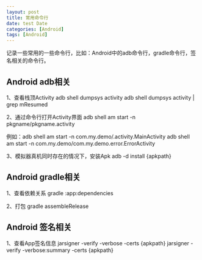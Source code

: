 ```yaml
---
layout: post
title: 常用命令行
date: test Date
categories: [Android]
tags: [Android]
---
```


记录一些常用的一些命令行，比如：Android中的adb命令行，gradle命令行，签名相关的命令行。
<!--more-->

##  Android adb相关

1、查看栈顶Activity 
adb shell dumpsys activity adb shell dumpsys activity | grep mResumed

2、通过命令行打开Activity界面 
adb shell am start -n pkgname/pkgname.activity 

例如：adb shell am start -n com.my.demo/.activity.MainActivity 
     adb shell am start -n com.my.demo/com.my.demo.error.ErrorActivity

3、模拟器真机同时存在的情况下，安装Apk 
adb -d install {apkpath}

##  Android gradle相关

1、查看依赖关系 
gradle :app:dependencies

2、打包 
gradle assembleRelease

##  Android 签名相关

1、查看App签名信息 
jarsigner -verify -verbose -certs {apkpath} jarsigner -verify -verbose:summary -certs {apkpath}